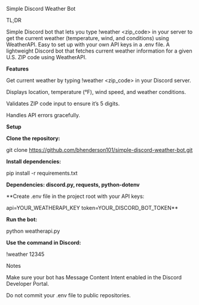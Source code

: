 Simple Discord Weather Bot


TL;DR

Simple Discord bot that lets you type !weather <zip_code> in your server to get the current weather (temperature, wind, and conditions) using WeatherAPI. Easy to set up with your own API keys in a .env file.
A lightweight Discord bot that fetches current weather information for a given U.S. ZIP code using WeatherAPI.



**Features**

Get current weather by typing !weather <zip_code> in your Discord server.

Displays location, temperature (°F), wind speed, and weather conditions.

Validates ZIP code input to ensure it’s 5 digits.

Handles API errors gracefully.

**Setup**

**Clone the repository:**

git clone https://github.com/bhenderson101/simple-discord-weather-bot.git


**Install dependencies:**

pip install -r requirements.txt


**Dependencies: discord.py, requests, python-dotenv**

**Create .env file in the project root with your API keys:

api=YOUR_WEATHERAPI_KEY
token=YOUR_DISCORD_BOT_TOKEN**


**Run the bot:**

python weatherapi.py


**Use the command in Discord:**

!weather 12345

Notes

Make sure your bot has Message Content Intent enabled in the Discord Developer Portal.

Do not commit your .env file to public repositories.
